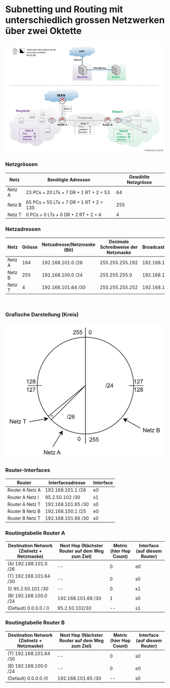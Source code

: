 # Subnetting und Routing mit unterschiedlich grossen Netzwerken über zwei Oktette


<img src="../../Bilder/N3/P3 Bild6.png">


<br>


### Netzgrössen

| Netz   | Benötigte Adressen                      | Gewählte  Netzgrösse |
|--------|-----------------------------------------|----------------------|
| Netz A | 23 PCs + 20 LTs + 7 DR + 1 RT + 2 = 53  | 64                   |
| Netz B | 65 PCs + 55 LTs + 7 DR + 1 RT + 2 = 130 | 255                  |
| Netz T | 0 PCs + 0 LTs + 0 DR + 2 RT + 2 = 4     | 4                    |


### Netzadressen

| Netz   | Grösse | Netzadresse/Netzmaske (Bit) | Dezimale Schreibweise der Netzmaske | Broadcastadresse |
|--------|--------|-----------------------------|-------------------------------------|------------------|
| Netz A | 164    | 192.168.101.0 /26           | 255.255.255.192                     | 192.168.101.63   |
| Netz B | 255    | 192.168.100.0 /24           | 255.255.255.0                       | 192.168.100.255  |
| Netz T | 4      | 192.168.101.64 /30          | 255.255.255.252                     | 192.168.101.67   |


<br>


### Grafische Darstellung (Kreis)

<img src="../../Bilder/N3/P3 Bild9.png">


<br>


### Router-Interfaces

| **Router**      | **Interfaceadresse** | **Interface** |
|-----------------|----------------------|---------------|
| Router A Netz A | 192.168.101.1 /26    | e0            |
| Router A Netz I | 95.2.50.102 /30      | s1            |
| Router A Netz T | 192.168.101.65 /30   | s0            |
| Router B Netz B | 192.168.100.1 /25    | e0            |
| Router B Netz T | 192.168.101.66 /30   | s0            |


### Routingtabelle Router A

| **Destination Network** (Zielnetz + Netzmaske) | **Next Hop** (Nächster Router auf dem Weg zum Ziel) | **Metric** (hier Hop Count)  | **Interface** (auf diesem Router) |
|------------------------------------------------|-----------------------------------------------------|------------------------------|-----------------------------------|
| (A) 192.168.101.0 /26                          | --                                                  | 0                            | e0                                |
| (T) 192.168.101.64 /30                         | --                                                  | 0                            | s0                                |
| (I) 95.2.50.101 /30                            | --                                                  | 0                            | s1                                |
| (B) 192.168.100.0 /24                          | 192.168.101.66 /30                                  | 1                            | s0                                |
| (Default) 0.0.0.0 / 0                          | 95.2.50.102/30                                      | --                           | s1                                |


### Routingtabelle Router B

| **Destination Network**  (Zielnetz + Netzmaske) | **Next Hop** (Nächster Router auf dem Weg zum Ziel) | **Metric** (hier Hop Count)  | **Interface** (auf diesem Router) |
|-------------------------------------------------|-----------------------------------------------------|------------------------------|-----------------------------------|
| (T) 192.168.101.64 /30                          | --                                                  | 0                            | s0                                |
| (B) 192.168.100.0 /24                           | --                                                  | 0                            | e0                                |
| (Default) 0.0.0.0 /0                            | 192.168.101.65 /30	                                | --                           | s0                                |


